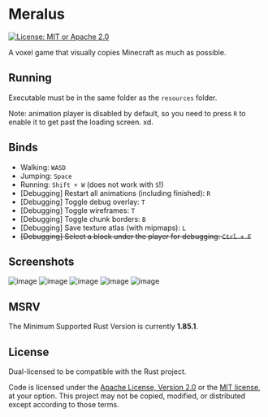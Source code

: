 # Meralus

[![License: MIT or Apache 2.0](https://img.shields.io/badge/License-MIT_or_Apache_2.0-634f7d.svg?style=for-the-badge)](LICENSE-APACHE)

A voxel game that visually copies Minecraft as much as possible.

## Running

Executable must be in the same folder as the `resources` folder.

Note: animation player is disabled by default, so you need to press `R` to enable it to get past the loading screen. xd.

## Binds

- Walking: `WASD`
- Jumping: `Space`
- Running: `Shift + W` (does not work with `S`!)
- \[Debugging\] Restart all animations (including finished): `R`
- \[Debugging\] Toggle debug overlay: `T`
- \[Debugging\] Toggle wireframes: `T`
- \[Debugging\] Toggle chunk borders: `B`
- \[Debugging\] Save texture atlas (with mipmaps): `L`
- ~~\[Debugging\] Select a block under the player for debugging: `Ctrl + F`~~

## Screenshots

![image](https://github.com/user-attachments/assets/d22ff004-bbb2-4247-8900-ca5ab834feae)
![image](https://github.com/user-attachments/assets/9c3fa070-0d1f-4441-ac33-61b328c3314d)
![image](https://github.com/user-attachments/assets/d8344191-0129-4d15-af70-05b9d245427f)
![image](https://github.com/user-attachments/assets/1ca95aae-0b86-4168-84e8-2ee99e6d0cf8)
![image](https://github.com/user-attachments/assets/ee1fd219-3369-44e7-b0ba-15c6307808ad)


## MSRV

The Minimum Supported Rust Version is currently **1.85.1**.

## License

Dual-licensed to be compatible with the Rust project.

Code is licensed under the [Apache License, Version 2.0](http://www.apache.org/licenses/LICENSE-2.0) or the [MIT license](http://opensource.org/licenses/MIT), at your option. This project may not be copied, modified, or distributed except according to those terms.
